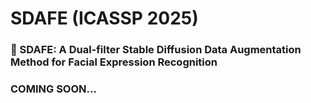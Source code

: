 # SDAFE (ICASSP 2025)
### :open_book: SDAFE: A Dual-filter Stable Diffusion Data  Augmentation Method for Facial Expression  Recognition

### COMING SOON...
